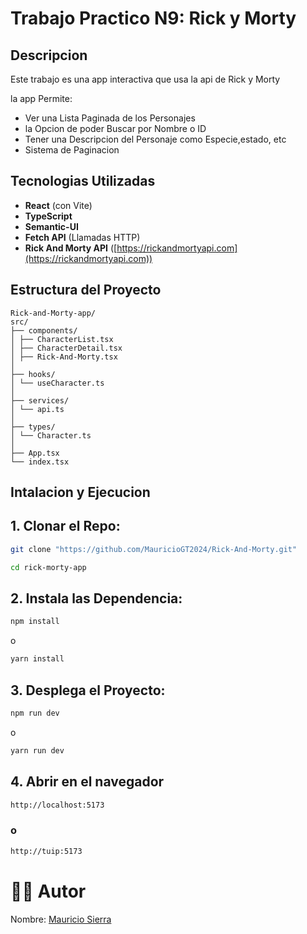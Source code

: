 # Trabajo Practico N9: Rick y Morty

## Descripcion

Este trabajo es una app interactiva que usa la api de Rick y Morty

la app Permite:
- Ver una Lista Paginada de los Personajes
- la Opcion de poder Buscar por Nombre o ID
- Tener una Descripcion del Personaje como Especie,estado, etc
- Sistema de Paginacion 


## Tecnologias Utilizadas

- **React** (con Vite)
- **TypeScript**
- **Semantic-UI**
- **Fetch API** (Llamadas HTTP)
- **Rick And Morty API** ([https://rickandmortyapi.com](https://rickandmortyapi.com))


## Estructura del Proyecto
```
Rick-and-Morty-app/
src/
├── components/
│ ├── CharacterList.tsx
│ ├── CharacterDetail.tsx
│ ├── Rick-And-Morty.tsx
│
├── hooks/
│ └── useCharacter.ts
│
├── services/
│ └── api.ts
│
├── types/
│ └── Character.ts
│
├── App.tsx
└── index.tsx
```


## Intalacion y Ejecucion

## 1. Clonar el Repo:
```bash
git clone "https://github.com/MauricioGT2024/Rick-And-Morty.git"

cd rick-morty-app
```

## 2. Instala las Dependencia:
```bash
npm install
```
o
```bash
yarn install
```

## 3. Desplega el Proyecto:
```bash
npm run dev
```
o
```bash
yarn run dev
```

## 4. Abrir en el navegador
```bash
http://localhost:5173
```
### o
```bash
http://tuip:5173
```


# 👨‍🏫 Autor

Nombre: [Mauricio Sierra](https://github.com/MauricioGT2024)




